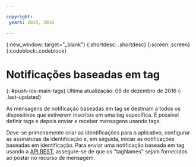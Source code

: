 ```yaml
---

copyright:
 years: 2015, 2016

---
```


{:new_window: target="_blank"}
{:shortdesc: .shortdesc}
{:screen:.screen}
{:codeblock:.codeblock}

# Notificações baseadas em tag 
{: #push-ios-main-tags}
Última atualização: 06 de dezembro de 2016
{: .last-updated}

As mensagens de notificação baseadas em tag se destinam a todos os dispositivos que estiverem inscritos em
uma tag específica. É possível
definir tags e depois enviar e receber mensagens usando
  tags. 

Deve-se
primeiramente criar as identificações para o aplicativo, configurar as assinaturas da identificação
e, em seguida, iniciar as notificações baseadas em identificação. Para enviar uma
notificação baseada em tag usando a
[API
REST](https://mobile.{DomainName}/imfpush/), assegure-se de que os "tagNames" sejam fornecidos ao
postar no recurso de mensagem. 
